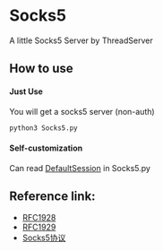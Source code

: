 # Socks5

A little Socks5 Server by ThreadServer

## How to use

#### Just Use

You will get a socks5 server (non-auth)

```bash
python3 Socks5.py
```

#### Self-customization

Can read [DefaultSession](https://github.com/AberSheeran/Socks5/blob/master/Socks5.py#L223) in Socks5.py

## Reference link: 

* [RFC1928](https://www.ietf.org/rfc/rfc1928.txt)
* [RFC1929](https://www.ietf.org/rfc/rfc1929.txt)
* [Socks5协议](https://abersheeran.com/articles/Socks5/)
